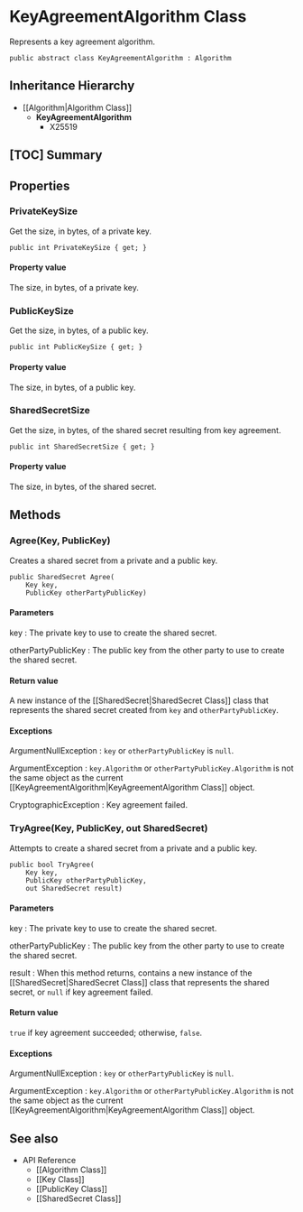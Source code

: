 # KeyAgreementAlgorithm Class

Represents a key agreement algorithm.

    public abstract class KeyAgreementAlgorithm : Algorithm


## Inheritance Hierarchy

* [[Algorithm|Algorithm Class]]
    * **KeyAgreementAlgorithm**
        * X25519


## [TOC] Summary


## Properties


### PrivateKeySize

Get the size, in bytes, of a private key.

    public int PrivateKeySize { get; }

#### Property value

The size, in bytes, of a private key.


### PublicKeySize

Get the size, in bytes, of a public key.

    public int PublicKeySize { get; }

#### Property value

The size, in bytes, of a public key.


### SharedSecretSize

Get the size, in bytes, of the shared secret resulting from key agreement.

    public int SharedSecretSize { get; }

#### Property value

The size, in bytes, of the shared secret.


## Methods


### Agree(Key, PublicKey)

Creates a shared secret from a private and a public key.

    public SharedSecret Agree(
        Key key,
        PublicKey otherPartyPublicKey)

#### Parameters

key
: The private key to use to create the shared secret.

otherPartyPublicKey
: The public key from the other party to use to create the shared secret.

#### Return value

A new instance of the [[SharedSecret|SharedSecret Class]] class that represents
the shared secret created from `key` and `otherPartyPublicKey`.


#### Exceptions

ArgumentNullException
: `key` or `otherPartyPublicKey` is `null`.

ArgumentException
: `key.Algorithm` or `otherPartyPublicKey.Algorithm` is not the same object as
    the current [[KeyAgreementAlgorithm|KeyAgreementAlgorithm Class]] object.

CryptographicException
: Key agreement failed.


### TryAgree(Key, PublicKey, out SharedSecret)

Attempts to create a shared secret from a private and a public key.

    public bool TryAgree(
        Key key,
        PublicKey otherPartyPublicKey,
        out SharedSecret result)

#### Parameters

key
: The private key to use to create the shared secret.

otherPartyPublicKey
: The public key from the other party to use to create the shared secret.

result
: When this method returns, contains a new instance of the
    [[SharedSecret|SharedSecret Class]] class that represents the shared
    secret, or `null` if key agreement failed.

#### Return value

`true` if key agreement succeeded; otherwise, `false`.

#### Exceptions

ArgumentNullException
: `key` or `otherPartyPublicKey` is `null`.

ArgumentException
: `key.Algorithm` or `otherPartyPublicKey.Algorithm` is not the same object as
    the current [[KeyAgreementAlgorithm|KeyAgreementAlgorithm Class]] object.


## See also

* API Reference
    * [[Algorithm Class]]
    * [[Key Class]]
    * [[PublicKey Class]]
    * [[SharedSecret Class]]
